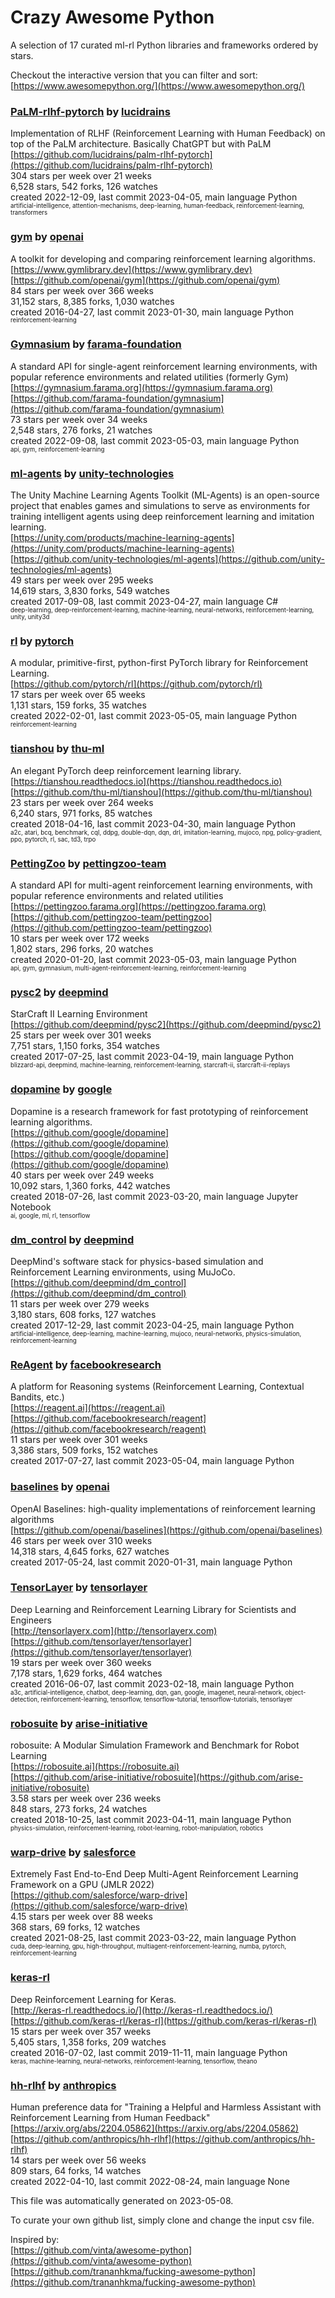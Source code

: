 # Crazy Awesome Python
A selection of 17 curated ml-rl Python libraries and frameworks ordered by stars.  

Checkout the interactive version that you can filter and sort: 
[https://www.awesomepython.org/](https://www.awesomepython.org/)  


### [PaLM-rlhf-pytorch](https://github.com/lucidrains/palm-rlhf-pytorch) by [lucidrains](https://github.com/lucidrains)  
Implementation of RLHF (Reinforcement Learning with Human Feedback) on top of the PaLM architecture. Basically ChatGPT but with PaLM  
[https://github.com/lucidrains/palm-rlhf-pytorch](https://github.com/lucidrains/palm-rlhf-pytorch)  
304 stars per week over 21 weeks  
6,528 stars, 542 forks, 126 watches  
created 2022-12-09, last commit 2023-04-05, main language Python  
<sub><sup>artificial-intelligence, attention-mechanisms, deep-learning, human-feedback, reinforcement-learning, transformers</sup></sub>


### [gym](https://github.com/openai/gym) by [openai](https://github.com/openai)  
A toolkit for developing and comparing reinforcement learning algorithms.  
[https://www.gymlibrary.dev](https://www.gymlibrary.dev)  
[https://github.com/openai/gym](https://github.com/openai/gym)  
84 stars per week over 366 weeks  
31,152 stars, 8,385 forks, 1,030 watches  
created 2016-04-27, last commit 2023-01-30, main language Python  
<sub><sup>reinforcement-learning</sup></sub>


### [Gymnasium](https://github.com/farama-foundation/gymnasium) by [farama-foundation](https://github.com/farama-foundation)  
A standard API for single-agent reinforcement learning environments, with popular reference environments and related utilities (formerly Gym)  
[https://gymnasium.farama.org](https://gymnasium.farama.org)  
[https://github.com/farama-foundation/gymnasium](https://github.com/farama-foundation/gymnasium)  
73 stars per week over 34 weeks  
2,548 stars, 276 forks, 21 watches  
created 2022-09-08, last commit 2023-05-03, main language Python  
<sub><sup>api, gym, reinforcement-learning</sup></sub>


### [ml-agents](https://github.com/unity-technologies/ml-agents) by [unity-technologies](https://github.com/unity-technologies)  
The Unity Machine Learning Agents Toolkit (ML-Agents) is an open-source project that enables games and simulations to serve as environments for training intelligent agents using deep reinforcement learning and imitation learning.  
[https://unity.com/products/machine-learning-agents](https://unity.com/products/machine-learning-agents)  
[https://github.com/unity-technologies/ml-agents](https://github.com/unity-technologies/ml-agents)  
49 stars per week over 295 weeks  
14,619 stars, 3,830 forks, 549 watches  
created 2017-09-08, last commit 2023-04-27, main language C#  
<sub><sup>deep-learning, deep-reinforcement-learning, machine-learning, neural-networks, reinforcement-learning, unity, unity3d</sup></sub>


### [rl](https://github.com/pytorch/rl) by [pytorch](https://github.com/pytorch)  
A modular, primitive-first, python-first PyTorch library for Reinforcement Learning.  
[https://github.com/pytorch/rl](https://github.com/pytorch/rl)  
17 stars per week over 65 weeks  
1,131 stars, 159 forks, 35 watches  
created 2022-02-01, last commit 2023-05-05, main language Python  
<sub><sup>reinforcement-learning</sup></sub>


### [tianshou](https://github.com/thu-ml/tianshou) by [thu-ml](https://github.com/thu-ml)  
An elegant PyTorch deep reinforcement learning library.  
[https://tianshou.readthedocs.io](https://tianshou.readthedocs.io)  
[https://github.com/thu-ml/tianshou](https://github.com/thu-ml/tianshou)  
23 stars per week over 264 weeks  
6,240 stars, 971 forks, 85 watches  
created 2018-04-16, last commit 2023-04-30, main language Python  
<sub><sup>a2c, atari, bcq, benchmark, cql, ddpg, double-dqn, dqn, drl, imitation-learning, mujoco, npg, policy-gradient, ppo, pytorch, rl, sac, td3, trpo</sup></sub>


### [PettingZoo](https://github.com/pettingzoo-team/pettingzoo) by [pettingzoo-team](https://github.com/pettingzoo-team)  
A standard API for multi-agent reinforcement learning environments, with popular reference environments and related utilities  
[https://pettingzoo.farama.org](https://pettingzoo.farama.org)  
[https://github.com/pettingzoo-team/pettingzoo](https://github.com/pettingzoo-team/pettingzoo)  
10 stars per week over 172 weeks  
1,802 stars, 296 forks, 20 watches  
created 2020-01-20, last commit 2023-05-03, main language Python  
<sub><sup>api, gym, gymnasium, multi-agent-reinforcement-learning, reinforcement-learning</sup></sub>


### [pysc2](https://github.com/deepmind/pysc2) by [deepmind](https://github.com/deepmind)  
StarCraft II Learning Environment  
[https://github.com/deepmind/pysc2](https://github.com/deepmind/pysc2)  
25 stars per week over 301 weeks  
7,751 stars, 1,150 forks, 354 watches  
created 2017-07-25, last commit 2023-04-19, main language Python  
<sub><sup>blizzard-api, deepmind, machine-learning, reinforcement-learning, starcraft-ii, starcraft-ii-replays</sup></sub>


### [dopamine](https://github.com/google/dopamine) by [google](https://github.com/google)  
Dopamine is a research framework for fast prototyping of reinforcement learning algorithms.   
[https://github.com/google/dopamine](https://github.com/google/dopamine)  
[https://github.com/google/dopamine](https://github.com/google/dopamine)  
40 stars per week over 249 weeks  
10,092 stars, 1,360 forks, 442 watches  
created 2018-07-26, last commit 2023-03-20, main language Jupyter Notebook  
<sub><sup>ai, google, ml, rl, tensorflow</sup></sub>


### [dm_control](https://github.com/deepmind/dm_control) by [deepmind](https://github.com/deepmind)  
DeepMind's software stack for physics-based simulation and Reinforcement Learning environments, using MuJoCo.  
[https://github.com/deepmind/dm_control](https://github.com/deepmind/dm_control)  
11 stars per week over 279 weeks  
3,180 stars, 608 forks, 127 watches  
created 2017-12-29, last commit 2023-04-25, main language Python  
<sub><sup>artificial-intelligence, deep-learning, machine-learning, mujoco, neural-networks, physics-simulation, reinforcement-learning</sup></sub>


### [ReAgent](https://github.com/facebookresearch/reagent) by [facebookresearch](https://github.com/facebookresearch)  
A platform for Reasoning systems (Reinforcement Learning, Contextual Bandits, etc.)  
[https://reagent.ai](https://reagent.ai)  
[https://github.com/facebookresearch/reagent](https://github.com/facebookresearch/reagent)  
11 stars per week over 301 weeks  
3,386 stars, 509 forks, 152 watches  
created 2017-07-27, last commit 2023-05-04, main language Python  


### [baselines](https://github.com/openai/baselines) by [openai](https://github.com/openai)  
OpenAI Baselines: high-quality implementations of reinforcement learning algorithms  
[https://github.com/openai/baselines](https://github.com/openai/baselines)  
46 stars per week over 310 weeks  
14,318 stars, 4,645 forks, 627 watches  
created 2017-05-24, last commit 2020-01-31, main language Python  


### [TensorLayer](https://github.com/tensorlayer/tensorlayer) by [tensorlayer](https://github.com/tensorlayer)  
Deep Learning and Reinforcement Learning Library for Scientists and Engineers   
[http://tensorlayerx.com](http://tensorlayerx.com)  
[https://github.com/tensorlayer/tensorlayer](https://github.com/tensorlayer/tensorlayer)  
19 stars per week over 360 weeks  
7,178 stars, 1,629 forks, 464 watches  
created 2016-06-07, last commit 2023-02-18, main language Python  
<sub><sup>a3c, artificial-intelligence, chatbot, deep-learning, dqn, gan, google, imagenet, neural-network, object-detection, reinforcement-learning, tensorflow, tensorflow-tutorial, tensorflow-tutorials, tensorlayer</sup></sub>


### [robosuite](https://github.com/arise-initiative/robosuite) by [arise-initiative](https://github.com/arise-initiative)  
robosuite: A Modular Simulation Framework and Benchmark for Robot Learning  
[https://robosuite.ai](https://robosuite.ai)  
[https://github.com/arise-initiative/robosuite](https://github.com/arise-initiative/robosuite)  
3.58 stars per week over 236 weeks  
848 stars, 273 forks, 24 watches  
created 2018-10-25, last commit 2023-04-11, main language Python  
<sub><sup>physics-simulation, reinforcement-learning, robot-learning, robot-manipulation, robotics</sup></sub>


### [warp-drive](https://github.com/salesforce/warp-drive) by [salesforce](https://github.com/salesforce)  
Extremely Fast End-to-End Deep Multi-Agent Reinforcement Learning Framework on a GPU (JMLR 2022)  
[https://github.com/salesforce/warp-drive](https://github.com/salesforce/warp-drive)  
4.15 stars per week over 88 weeks  
368 stars, 69 forks, 12 watches  
created 2021-08-25, last commit 2023-03-22, main language Python  
<sub><sup>cuda, deep-learning, gpu, high-throughput, multiagent-reinforcement-learning, numba, pytorch, reinforcement-learning</sup></sub>


### [keras-rl](https://github.com/keras-rl/keras-rl)  
Deep Reinforcement Learning for Keras.  
[http://keras-rl.readthedocs.io/](http://keras-rl.readthedocs.io/)  
[https://github.com/keras-rl/keras-rl](https://github.com/keras-rl/keras-rl)  
15 stars per week over 357 weeks  
5,405 stars, 1,358 forks, 209 watches  
created 2016-07-02, last commit 2019-11-11, main language Python  
<sub><sup>keras, machine-learning, neural-networks, reinforcement-learning, tensorflow, theano</sup></sub>


### [hh-rlhf](https://github.com/anthropics/hh-rlhf) by [anthropics](https://github.com/anthropics)  
Human preference data for "Training a Helpful and Harmless Assistant with Reinforcement Learning from Human Feedback"  
[https://arxiv.org/abs/2204.05862](https://arxiv.org/abs/2204.05862)  
[https://github.com/anthropics/hh-rlhf](https://github.com/anthropics/hh-rlhf)  
14 stars per week over 56 weeks  
809 stars, 64 forks, 14 watches  
created 2022-04-10, last commit 2022-08-24, main language None  


This file was automatically generated on 2023-05-08.  

To curate your own github list, simply clone and change the input csv file.  

Inspired by:  
[https://github.com/vinta/awesome-python](https://github.com/vinta/awesome-python)  
[https://github.com/trananhkma/fucking-awesome-python](https://github.com/trananhkma/fucking-awesome-python)  